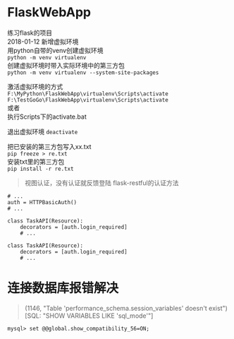 # FlaskWebApp
练习flask的项目  
2018-01-12 新增虚拟环境  
用python自带的venv创建虚拟环境  
```python -m venv virtualenv```  
创建虚拟环境时带入实际环境中的第三方包  
```python -m venv virtualenv --system-site-packages```  

激活虚拟环境的方式  
```F:\MyPython\FlaskWebApp\virtualenv\Scripts\activate```   
```F:\TestGoGo\FlaskWebApp\virtualenv\Scripts\activate```  
或者  
执行Scripts下的activate.bat  

退出虚拟环境
```deactivate```  

把已安装的第三方包写入xx.txt  
```pip freeze > re.txt```   
安装txt里的第三方包  
```pip install -r re.txt```  

>视图认证，没有认证就反馈登陆
flask-restful的认证方法

```from flask.ext.httpauth import HTTPBasicAuth
# ...
auth = HTTPBasicAuth()
# ...

class TaskAPI(Resource):
    decorators = [auth.login_required]
    # ...

class TaskAPI(Resource):
    decorators = [auth.login_required]
    # ...
```


# 连接数据库报错解决
>(1146, "Table 'performance_schema.session_variables' doesn't exist") [SQL: "SHOW VARIABLES LIKE 'sql_mode'"]  

```mysql> set @@global.show_compatibility_56=ON;```